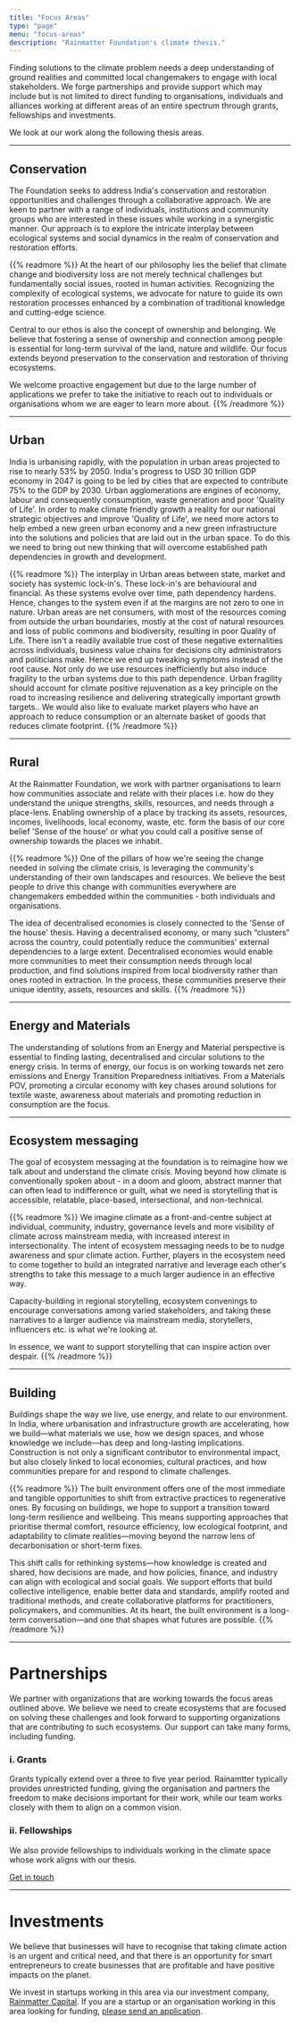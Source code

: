 ```yaml
---
title: "Focus Areas"
type: "page"
menu: "focus-areas"
description: "Rainmatter Foundation's climate thesis."
---
```



Finding solutions to the climate problem needs a deep understanding of ground realities and committed local changemakers to engage with local stakeholders. We forge partnerships and provide support which may include but is not limited to direct funding to organisations,  individuals and alliances working at different areas of an entire spectrum through grants, fellowships and investments.

We look at our work along the following thesis areas.

----------

## Conservation

The Foundation seeks to address India's conservation and restoration opportunities and challenges through a collaborative approach. We are keen to partner with a range of individuals, institutions and community groups who are interested in these issues while working in a synergistic manner. Our approach is to explore the intricate interplay between ecological systems and social dynamics in the realm of conservation and restoration efforts.

{{% readmore %}}
At the heart of our philosophy lies the belief that climate change and biodiversity loss are not merely technical challenges but fundamentally social issues, rooted in human activities. Recognizing the complexity of ecological systems, we advocate for nature to guide its own restoration processes enhanced by a combination of traditional knowledge and cutting-edge science.

Central to our ethos is also the concept of ownership and belonging. We believe that fostering a sense of ownership and connection among people is essential for long-term survival of the land, nature and wildlife. Our focus extends beyond preservation to the conservation and restoration of thriving ecosystems. 

We welcome proactive engagement but due to the large number of applications we prefer to take the initiative to reach out to individuals or organisations whom we are eager to learn more about.
{{% /readmore %}}

----------

## Urban

India is urbanising rapidly, with the population in urban areas projected to rise to nearly 53% by 2050. India's progress to USD 30 trillion GDP economy in 2047 is going to be led by cities that are expected to contribute 75% to the GDP by 2030. Urban agglomerations are engines of economy, labour and consequently consumption, waste generation and poor 'Quality of Life'. In order to make climate friendly growth a reality for our national strategic objectives and improve 'Quality of Life', we need more actors to help embed a new green urban economy and a new green infrastructure into the solutions and policies that are laid out in the urban space. To do this we need to bring out new thinking that will overcome established path dependencies in growth and development.

{{% readmore %}}
The interplay in Urban areas between state, market and society has systemic lock-in's. These lock-in's are behavioural and financial. As these systems evolve over time, path dependency hardens. Hence, changes to the system even if at the margins are not zero to one in nature. Urban areas are net consumers, with most of the resources coming from outside the urban boundaries, mostly at the cost of natural resources and loss of public commons and biodiversity, resulting in poor Quality of Life. There isn't a readily available true cost of these negative externalities across individuals, business value chains for decisions city administrators and politicians make. Hence we end up tweaking symptoms instead of the root cause. Not only do we use resources inefficiently but also induce fragility to the urban systems due to this path dependence. Urban fragility should account for climate positive rejuvenation as a key principle on the road to increasing resilience and delivering strategically important growth targets.. We would also like to evaluate market players who have an approach to reduce consumption or an alternate basket of goods that reduces climate footprint.
{{% /readmore %}}

----------

## Rural

At the Rainmatter Foundation, we work with partner organisations to learn how communities associate and relate with their places i.e. how do they understand the unique strengths, skills, resources, and needs through a place-lens. Enabling ownership of a place by tracking its assets, resources, incomes, livelihoods, local economy, waste, etc. form the basis of our core belief 'Sense of the house' or what you could call a positive sense of ownership towards the places we inhabit.  

{{% readmore %}}
One of the pillars of how we're seeing the change needed in solving the climate crisis, is leveraging the community's understanding of their own landscapes and resources. We believe the best people to drive this change with communities everywhere are changemakers embedded within the communities - both individuals and organisations. 

The idea of decentralised economies is closely connected to the 'Sense of the house' thesis. Having a decentralised economy, or many such “clusters” across the country, could potentially reduce the communities' external dependencies to a large extent. Decentralised economies would enable more communities to meet their consumption needs through local production, and find solutions inspired from local biodiversity rather than ones rooted in extraction. In the process, these communities preserve their unique identity, assets, resources and skills.
{{% /readmore %}}

----------

## Energy and Materials

The understanding of solutions from an Energy and Material perspective is essential to finding lasting, decentralised and circular solutions to the energy crisis.  In terms of energy, our focus is on working towards net zero emissions and Energy Transition Preparedness initiatives. From a Materials POV, promoting a circular economy with key chases around solutions for textile waste, awareness about materials and promoting reduction in consumption are the focus.

----------

## Ecosystem messaging

The goal of ecosystem messaging at the foundation is to reimagine how we talk about and  understand the climate crisis. Moving beyond how climate is conventionally spoken about - in a doom and gloom, abstract manner that can often lead to indifference or guilt, what we need is storytelling that is accessible, relatable, place-based, intersectional, and non-technical. 

 {{% readmore %}}
We imagine climate as a front-and-centre subject at individual, community, industry, governance levels and more visibility of climate across mainstream media, with increased interest in intersectionality. The intent of ecosystem messaging needs to be to nudge awareness and spur climate action.  Further, players in the ecosystem need to come together to build an integrated narrative and leverage each other's strengths to take this message to a much larger audience in an effective way. 

Capacity-building in regional storytelling, ecosystem convenings to encourage conversations among varied stakeholders, and taking these narratives to a larger audience via mainstream media, storytellers, influencers etc. is what we're looking at. 

In essence, we want to support storytelling that can inspire action over despair.
{{% /readmore %}}

---------

## Building

Buildings shape the way we live, use energy, and relate to our environment. In India, where urbanisation and infrastructure growth are accelerating, how we build—what materials we use, how we design spaces, and whose knowledge we include—has deep and long-lasting implications. Construction is not only a significant contributor to environmental impact, but also closely linked to local economies, cultural practices, and how communities prepare for and respond to climate challenges.

{{% readmore %}}
The built environment offers one of the most immediate and tangible opportunities to shift from extractive practices to regenerative ones. By focusing on buildings, we hope to support a transition toward long-term resilience and wellbeing. This means supporting approaches that prioritise thermal comfort, resource efficiency, low ecological footprint, and adaptability to climate realities—moving beyond the narrow lens of decarbonisation or short-term fixes.

This shift calls for rethinking systems—how knowledge is created and shared, how decisions are made, and how policies, finance, and industry can align with ecological and social goals. We support efforts that build collective intelligence, enable better data and standards, amplify rooted and traditional methods, and create collaborative platforms for practitioners, policymakers, and communities. At its heart, the built environment is a long-term conversation—and one that shapes what futures are possible.
{{% /readmore %}}

---------

# Partnerships

We partner with organizations that are working towards the focus areas outlined above. We believe we need to create ecosystems that are focused on solving these challenges and look forward to supporting organizations that are contributing to such ecosystems. Our support can take many forms, including funding. 

### i. Grants
Grants typically extend over a three to five year period. Rainamtter typically provides unrestricted funding, giving the organisation and partners the freedom to make decisions important for their work, while our team works closely with them to align on a common vision. 

### ii. Fellowships
We also provide fellowships to individuals working in the climate space whose work aligns with our thesis. 

<a href="https://forms.rainmatter.org/initial-enquiry-form/new" class="button">Get in touch</a>

---------

# Investments
We believe that businesses will have to recognise that taking climate action is an urgent and critical need, and that there is an opportunity for smart entrepreneurs to create businesses that are profitable and have positive impacts on the planet.

We invest in startups working in this area via our investment company, [Rainmatter Capital](https://rainmatter.com). If you are a startup or an organisation working in this area looking for funding, [please send an application](https://forms.gle/88D9cKMan27qa5R57).



